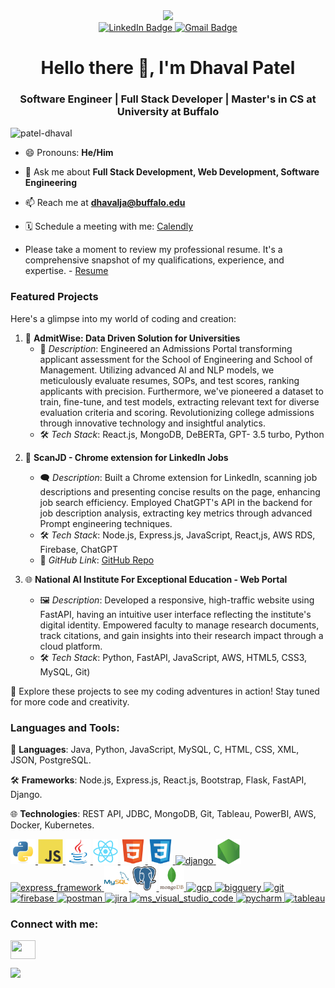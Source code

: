 
<div id="header" align="center">
  <img src="https://github.com/patel-dhaval/patel-dhaval/blob/main/github_profile_new.jepg" width="200"/>
</div>

<div id="badges" align="center">
  <a href="https://www.linkedin.com/in/patel-dhaval/">
    <img src="https://img.shields.io/badge/LinkedIn-blue?style=for-the-badge&logo=linkedin&logoColor=white" alt="LinkedIn Badge"/>
  </a>
  <a href="patel.dhaval.work@gmail.com">
    <img src="https://img.shields.io/badge/Gmail-red?style=for-the-badge&logo=gmail&logoColor=white" alt="Gmail Badge"/>
  </a>
</div>

<h1 align="center">Hello there 👋, I'm Dhaval Patel</h1>
<h3 align="center">Software Engineer | Full Stack Developer | Master's in CS at University at Buffalo </h3>

<p align="left"> <img src="https://komarev.com/ghpvc/?username=patel-dhaval&label=Profile%20views&color=0e75b6&style=flat" alt="patel-dhaval" /> </p>

- 😄 Pronouns: **He/Him**

<!--
- 🔭 I’m currently working on **creating an Empathetic ChatBot and Recontextualization Detection (Misinformation Spread)**

- 🌱 I’m currently learning **Conversational AI and Gen AI**
-->

- 💬 Ask me about **Full Stack Development, Web Development, Software Engineering**
<!--
- ⚡ Fun Fact: I'm a **national level Taek-Won-Dow Practitioner for India**
-->
- 📫 Reach me at **dhavalja@buffalo.edu**
  
- 🗓️ Schedule a meeting with me: [Calendly](https://calendly.com/patel-dhaval)

- Please take a moment to review my professional resume. It's a comprehensive snapshot of my qualifications, experience, and expertise. - <a href="https://drive.google.com/file/d/1Zz_v65lQ7fqBX5DMJWcZmjrMuMy2rFBF/view" target="_blank">Resume</a>


<h3 align="left">Featured Projects</h3>

Here's a glimpse into my world of coding and creation:

1. 🚀 **AdmitWise: Data Driven Solution for Universities**
   - 🌌 *Description*: Engineered an Admissions Portal transforming applicant assessment for the School of Engineering and School of Management. Utilizing advanced AI and NLP models, we meticulously evaluate resumes, SOPs, and test scores, ranking applicants with precision. Furthermore, we've pioneered a dataset to train, fine-tune, and test models, extracting relevant text for diverse evaluation criteria and scoring. Revolutionizing college admissions through innovative technology and insightful analytics.
   - 🛠️ *Tech Stack*: React.js, MongoDB, DeBERTa, GPT- 3.5 turbo, Python
<!--   - 🔗 *GitHub Link*: <a href="https://github.com/theDikshaSaxena/ChatBot" target="_blank">GitHub Repo</a> -->

2. 🤖 **ScanJD - Chrome extension for LinkedIn Jobs**
   - 🗨️ *Description*: Built a Chrome extension for LinkedIn, scanning job descriptions and presenting concise results on the page, enhancing job search efficiency. Employed ChatGPT's API in the backend for job description analysis, extracting key metrics through advanced Prompt engineering techniques.
   - 🛠️ *Tech Stack*: Node.js, Express.js, JavaScript, React,js, AWS RDS, Firebase, ChatGPT
   - 🔗 *GitHub Link*: <a href="https://github.com/patel-dhaval/ScanJD" target="_blank">GitHub Repo</a>

3. 🌐 **National AI Institute For Exceptional Education - Web Portal**
   - 🖼️ *Description*: Developed a responsive, high-traffic website using FastAPI, having an intuitive user interface reflecting the institute's digital identity. Empowered faculty to manage research documents, track citations, and gain insights into their research impact through a cloud platform.
   - 🛠️ *Tech Stack*: Python, FastAPI, JavaScript, AWS, HTML5, CSS3, MySQL, Git)
 <!--  - 🔗 *GitHub Link*: [GitHub Repo](https://github.com/theDikshaSaxena/MountainCamp) -->

👀 Explore these projects to see my coding adventures in action! Stay tuned for more code and creativity.

<h3 align="left">Languages and Tools:</h3>

🚀 **Languages**: Java, Python, JavaScript, MySQL, C, HTML, CSS, XML, JSON, PostgreSQL.

🛠️ **Frameworks**: Node.js, Express.js, React.js, Bootstrap, Flask, FastAPI, Django.

🌐 **Technologies**: REST API, JDBC, MongoDB, Git, Tableau, PowerBI, AWS, Docker, Kubernetes.

<!-- 📜 **Certifications**: Workday HCM and Integrations Core, Web Developer Bootcamp, Microsoft Azure Fundamentals AZ-900. -->

<p align="left">
    <a href="https://python.org" target="_blank" rel="noreferrer">
        <img src="https://raw.githubusercontent.com/devicons/devicon/master/icons/python/python-original.svg" alt="python" width="40" height="40"/>
    </a>
    <a href="https://developer.mozilla.org/en-US/docs/Web/JavaScript" target="_blank" rel="noreferrer">
        <img src="https://raw.githubusercontent.com/devicons/devicon/master/icons/javascript/javascript-original.svg" alt="javascript" width="40" height="40"/>
    </a>
    <a href="https://www.java.com" target="_blank" rel="noreferrer">
        <img src="https://raw.githubusercontent.com/devicons/devicon/master/icons/java/java-original.svg" alt="java" width="40" height="40"/>
    </a>
    <a href="https://reactjs.org/" target="_blank" rel="noreferrer">
        <img src="https://raw.githubusercontent.com/devicons/devicon/master/icons/react/react-original.svg" alt="reactjs" width="40" height="40"/>
    </a>
    <a href="https://developer.mozilla.org/en-US/docs/Web/HTML" target="_blank" rel="noreferrer">
        <img src="https://raw.githubusercontent.com/devicons/devicon/master/icons/html5/html5-original.svg" alt="html5" width="40" height="40"/>
    </a>
    <a href="https://developer.mozilla.org/en-US/docs/Web/CSS" target="_blank" rel="noreferrer">
        <img src="https://raw.githubusercontent.com/devicons/devicon/master/icons/css3/css3-original.svg" alt="css3" width="40" height="40"/>
    </a>
    <a href="https://www.djangoproject.com/" target="_blank" rel="noreferrer">
        <img src="https://cdn.worldvectorlogo.com/logos/django-community.svg" alt="django" width="40" height="40"/>
    </a>
    <a href="https://nodejs.org" target="_blank" rel="noreferrer">
        <img src="https://raw.githubusercontent.com/devicons/devicon/master/icons/nodejs/nodejs-original.svg" alt="nodejs" width="40" height="40"/>
    </a>
    <a href="#" target="_blank" rel="noreferrer">
        <!-- Placeholder for Express Framework -->
        <img src="https://cdn.worldvectorlogo.com/logos/express-109.svg" alt="express_framework" width="40" height="40"/>
    </a>
    <a href="https://www.mysql.com/" target="_blank" rel="noreferrer">
        <img src="https://raw.githubusercontent.com/devicons/devicon/master/icons/mysql/mysql-original-wordmark.svg" alt="mysql" width="40" height="40"/>
    </a>
    <a href="https://www.postgresql.org" target="_blank" rel="noreferrer">
        <img src="https://raw.githubusercontent.com/devicons/devicon/master/icons/postgresql/postgresql-original.svg" alt="postgresql" width="40" height="40"/>
    </a>
    <a href="https://www.mongodb.com/" target="_blank" rel="noreferrer">
        <img src="https://raw.githubusercontent.com/devicons/devicon/master/icons/mongodb/mongodb-original-wordmark.svg" alt="mongodb" width="40" height="40"/>
    </a>
    <a href="https://cloud.google.com" target="_blank" rel="noreferrer">
        <img src="https://www.vectorlogo.zone/logos/google_cloud/google_cloud-icon.svg" alt="gcp" width="40" height="40"/>
    </a>
    <a href="#" target="_blank" rel="noreferrer">
        <img src="https://cdn.worldvectorlogo.com/logos/google-bigquery-logo-1.svg" alt="bigquery" width="40" height="40"/>
    </a>
    <a href="https://git-scm.com/" target="_blank" rel="noreferrer">
        <img src="https://www.vectorlogo.zone/logos/git-scm/git-scm-icon.svg" alt="git" width="40" height="40"/>
    </a>
    <a href="https://firebase.google.com/" target="_blank" rel="noreferrer">
        <img src="https://www.vectorlogo.zone/logos/firebase/firebase-icon.svg" alt="firebase" width="40" height="40"/>
    </a>
    <a href="#" target="_blank" rel="noreferrer">
        <img src="https://cdn.worldvectorlogo.com/logos/postman.svg" alt="postman" width="40" height="40"/>
    </a>
    <a href="#" target="_blank" rel="noreferrer">
        <img src="https://cdn.worldvectorlogo.com/logos/jira-3.svg" alt="jira" width="40" height="40"/>
    </a>
    <a href="#" target="_blank" rel="noreferrer">
        <img src="https://cdn.worldvectorlogo.com/logos/visual-studio-code-1.svg" alt="ms_visual_studio_code" width="40" height="40"/>
    </a>
    <a href="#" target="_blank" rel="noreferrer">
        <img src="https://cdn.worldvectorlogo.com/logos/pycharm-2.svg" alt="pycharm" width="40" height="40"/>
    </a>
    <a href="https://www.tableau.com/" target="_blank" rel="noreferrer">
        <img src="https://cdn.worldvectorlogo.com/logos/tableau-logo-1.svg" alt="tableau" width="40" height="40"/>
    </a>
</p>


<h3 align="left">Connect with me:</h3>
<p align="left">
<a href="https://www.linkedin.com/in/dhaval95/" target="blank"><img align="center" src="https://raw.githubusercontent.com/rahuldkjain/github-profile-readme-generator/master/src/images/icons/Social/linked-in-alt.svg"  height="30" width="40" /></a>
<!--<a href="https://leetcode.com/Diksha_Saxena/" target="blank"><img align="center" src="https://raw.githubusercontent.com/rahuldkjain/github-profile-readme-generator/master/src/images/icons/Social/leet-code.svg" alt="theDikshaSaxena" height="30" width="40" /></a>
  -->
</p>

<!--
**patel-dhaval/patel-dhaval** is a ✨ _special_ ✨ repository because its `README.md` (this file) appears on your GitHub profile.

Here are some ideas to get you started:

- 🔭 I’m currently working on ...
- 🌱 I’m currently learning ...
- 👯 I’m looking to collaborate on ...
- 🤔 I’m looking for help with ...
- 💬 Ask me about ...
- 📫 How to reach me: ...
- 😄 Pronouns: ...
- ⚡ Fun fact: ...
-->
![](https://hit.yhype.me/github/profile?user_id=17925323)
